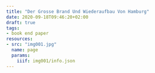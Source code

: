 ```yaml
---
title: "Der Grosse Brand Und Wiederaufbau Von Hamburg"
date: 2020-09-18T09:46:20+02:00
draft: true
tags:
- book end paper
resources:
- src: "img001.jpg"
  name: page
  params:
    iiif: img001/info.json
---
```

